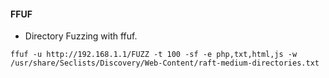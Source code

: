#### FFUF
* Directory Fuzzing with ffuf.
```
ffuf -u http://192.168.1.1/FUZZ -t 100 -sf -e php,txt,html,js -w /usr/share/Seclists/Discovery/Web-Content/raft-medium-directories.txt
```
